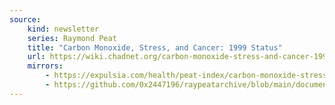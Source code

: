 ```yaml
---
source:
    kind: newsletter 
    series: Raymond Peat
    title: "Carbon Monoxide, Stress, and Cancer: 1999 Status"
    url: https://wiki.chadnet.org/carbon-monoxide-stress-and-cancer-1999-status.pdf
    mirrors:
        - https://expulsia.com/health/peat-index/carbon-monoxide-stress-and-cancer-1999-status.pdf
        - https://github.com/0x2447196/raypeatarchive/blob/main/documents/newsletters/carbon-monoxide-stress-and-cancer-1999-status.txt
---
```

